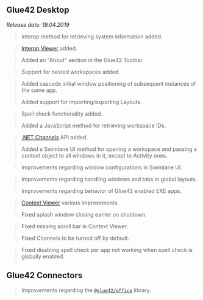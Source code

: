## Glue42 Desktop

*Release date: 19.04.2019*

<glue42 name="addClass" class="newFeatures" element="p" text="New Features">

> Interop method for retrieving system information added.

> [Interop Viewer](../../../developers/dev-tools/index.html#interop_viewer) added.

> Added an "About" section in the Glue42 Toolbar.

> Support for nested workspaces added.

> Added cascade initial window positioning of subsequent instances of the same app.

> Added support for importing/exporting Layouts.

> Spell check functionality added.

> Added a JavaScript method for retrieving workspace IDs.

> [.NET Channels](../../../glue42-concepts/data-sharing-between-apps/channels/net/index.html) API added.

> Added a Swimlane UI method for opening a workspace and passing a context object to all windows in it, except to Activity ones.

<glue42 name="addClass" class="bugFixes" element="p" text="Improvements and Bug Fixes">

> Improvements regarding window configurations in Swimlane UI.

> Improvements regarding handling windows and tabs in global layouts.

> Improvements regarding behavior of Glue42 enabled EXE apps.

> [Context Viewer](../../../developers/dev-tools/index.html#context_viewer) various improvements.

> Fixed splash window closing earlier on shutdown.

> Fixed missing scroll bar in Context Viewer.

> Fixed Channels to be turned off by default.

> Fixed disabling spell check per app not working when spell check is globally enabled.

## Glue42 Connectors

<glue42 name="addClass" class="bugFixes" element="p" text="Improvements and Bug Fixes">

> Improvements regarding the [`@glue42/office`](https://www.npmjs.com/package/@glue42/office) library.